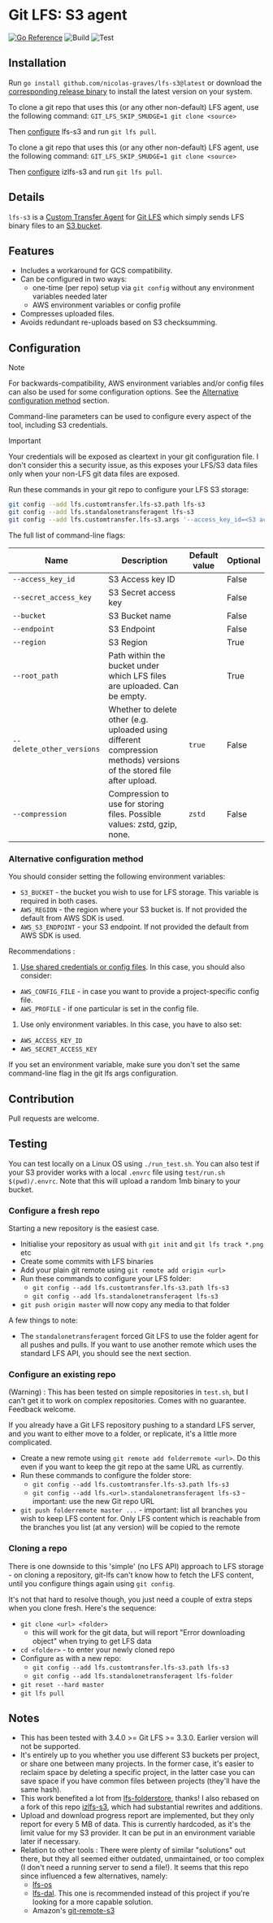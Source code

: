 # Git LFS: S3 agent

[![Go Reference](https://pkg.go.dev/badge/github.com/nicolas-graves/lfs-s3.svg)](https://pkg.go.dev/github.com/nicolas-graves/lfs-s3)
![Build](https://github.com/nicolas-graves/lfs-s3/actions/workflows/build.yml/badge.svg)
![Test](https://github.com/nicolas-graves/lfs-s3/actions/workflows/test.yml/badge.svg)


## Installation

Run `go install github.com/nicolas-graves/lfs-s3@latest` or download the [corresponding release binary](https://github.com/nicolas-graves/lfs-s3/releases) to install the latest version on your system.

To clone a git repo that uses this (or any other non-default) LFS agent, use the following command: `GIT_LFS_SKIP_SMUDGE=1 git clone <source>`

Then [configure](#configuration) lfs-s3 and run `git lfs pull`.

To clone a git repo that uses this (or any other non-default) LFS agent, use the following command: `GIT_LFS_SKIP_SMUDGE=1 git clone <source>`

Then [configure](#configuration) izlfs-s3 and run `git lfs pull`.

## Details

`lfs-s3` is a [Custom Transfer
Agent](https://github.com/git-lfs/git-lfs/blob/master/docs/custom-transfers.md)
for [Git LFS](https://git-lfs.github.com/) which simply sends LFS
binary files to an [S3
bucket](https://docs.aws.amazon.com/AmazonS3/latest/userguide/Welcome.html).

## Features

- Includes a workaround for GCS compatibility.
- Can be configured in two ways:
  - one-time (per repo) setup via `git config` without any environment variables needed later
  - AWS environment variables or config profile
- Compresses uploaded files.
- Avoids redundant re-uploads based on S3 checksumming.

## Configuration

> [!NOTE]
> For backwards-compatibility, AWS environment variables and/or config files can also be used for some configuration options. See the [Alternative configuration method](#alternative-configuration-method) section.

Command-line parameters can be used to configure every aspect of the tool, including S3 credentials.

> [!IMPORTANT]
> Your credentials will be exposed as cleartext in your git configuration file. I don't consider this a security issue, as this exposes your LFS/S3 data files only when your non-LFS git data files are exposed.

Run these commands in your git repo to configure your LFS S3 storage:
```sh
git config --add lfs.customtransfer.lfs-s3.path lfs-s3
git config --add lfs.standalonetransferagent lfs-s3
git config --add lfs.customtransfer.lfs-s3.args '--access_key_id=<S3 access key> --secret_access_key=<S3 secret key> --bucket=<S3 bucket> --endpoint=<S3 endpoint> --region=<optional S3 region>'
```

The full list of command-line flags:

| Name                      | Description                                                                                                           | Default value | Optional |
|---------------------------|-----------------------------------------------------------------------------------------------------------------------|---------------|----------|
| `--access_key_id`         | S3 Access key ID                                                                                                      |               | False    |
| `--secret_access_key`     | S3 Secret access key                                                                                                  |               | False    |
| `--bucket`                | S3 Bucket name                                                                                                        |               | False    |
| `--endpoint`              | S3 Endpoint                                                                                                           |               | False    |
| `--region`                | S3 Region                                                                                                             |               | True     |
| `--root_path`             | Path within the bucket under which LFS files are uploaded. Can be empty.                                              |               | True     |
| `--delete_other_versions` | Whether to delete other (e.g. uploaded using different compression methods) versions of the stored file after upload. | `true`        | False    |
| `--compression`           | Compression to use for storing files. Possible values: zstd, gzip, none.                                              | `zstd`        | False    |

### Alternative configuration method

You should consider setting the following environment variables:
* `S3_BUCKET` - the bucket you wish to use for LFS storage. This
  variable is required in both cases.
* `AWS_REGION` - the region where your S3 bucket is.  If not provided
  the default from AWS SDK is used.
* `AWS_S3_ENDPOINT` - your S3 endpoint.  If not provided the default
  from AWS SDK is used.

Recommendations :
1) [Use shared credentials or config files](https://docs.aws.amazon.com/sdkref/latest/guide/file-format.html). In this case, you should also consider:
* `AWS_CONFIG_FILE` - in case you want to provide a project-specific config file.
* `AWS_PROFILE` - if one particular is set in the config file.

1) Use only environment variables. In this case, you have to also set:
* `AWS_ACCESS_KEY_ID`
* `AWS_SECRET_ACCESS_KEY`

If you set an environment variable, make sure you don't set the same command-line flag in the git lfs args configuration.

## Contribution

Pull requests are welcome.

## Testing

You can test locally on a Linux OS using `./run_test.sh`. You can also
test if your S3 provider works with a local `.envrc` file using
`test/run.sh $(pwd)/.envrc`. Note that this will upload a random 1mb
binary to your bucket.

### Configure a fresh repo

Starting a new repository is the easiest case.

* Initialise your repository as usual with `git init` and `git lfs track *.png` etc
* Create some commits with LFS binaries
* Add your plain git remote using `git remote add origin <url>`
* Run these commands to configure your LFS folder:
  * `git config --add lfs.customtransfer.lfs-s3.path lfs-s3`
  * `git config --add lfs.standalonetransferagent lfs-s3`
* `git push origin master` will now copy any media to that folder

A few things to note:

* The `standalonetransferagent` forced Git LFS to use the folder agent for all
  pushes and pulls. If you want to use another remote which uses the standard
  LFS API, you should see the next section.

### Configure an existing repo

(Warning) : This has been tested on simple repositories in `test.sh`,
but I can't get it to work on complex repositories. Comes with no
guarantee. Feedback welcome.

If you already have a Git LFS repository pushing to a standard LFS server, and
you want to either move to a folder, or replicate, it's a little more complicated.

* Create a new remote using `git remote add folderremote <url>`. Do this even if you want to keep the git repo at the same URL as currently.
* Run these commands to configure the folder store:
  * `git config --add lfs.customtransfer.lfs-s3.path lfs-s3`
  * `git config --add lfs.<url>.standalonetransferagent lfs-s3` - important: use the new Git repo URL
* `git push folderremote master ...` - important: list all branches you wish to keep LFS content for. Only LFS content which is reachable from the branches you list (at any version) will be copied to the remote

### Cloning a repo

There is one downside to this 'simple' (no LFS API) approach to LFS
storage - on cloning a repository, git-lfs can't know how to fetch the
LFS content, until you configure things again using `git config`.

It's not that hard to resolve though, you just need a couple of extra steps
when you clone fresh. Here's the sequence:

* `git clone <url> <folder>`
    * this will work for the git data, but will report "Error downloading object" when trying to get LFS data
* `cd <folder>` - to enter your newly cloned repo
* Configure as with a new repo:
  * `git config --add lfs.customtransfer.lfs-s3.path lfs-s3`
  * `git config --add lfs.standalonetransferagent lfs-folder`
* `git reset --hard master`
* `git lfs pull`

## Notes

* This has been tested with 3.4.0 >= Git LFS >= 3.3.0. Earlier version
  will not be supported.
* It's entirely up to you whether you use different S3 buckets per project, or
  share one between many projects. In the former case, it's easier to reclaim
  space by deleting a specific project, in the latter case you can save space if
  you have common files between projects (they'll have the same hash).
* This work benefited a lot from
  [lfs-folderstore](https://github.com/sinbad/lfs-folderstore),
  thanks! I also rebased on a fork of this repo
  [izlfs-s3](github.com/infinitez-one/izlfs-s3), which had substantial
  rewrites and additions.
* Upload and download progress report are implemented, but they only
  report for every 5 MB of data. This is currently hardcoded, as it's
  the limit value for my S3 provider. It can be put in an environment
  variable later if necessary.
* Relation to other tools : There were plenty of similar "solutions"
  out there, but they all seemed either outdated, unmaintained, or too
  complex (I don't need a running server to send a file!). It seems that
  this repo since influenced a few alternatives, namely:
  - [lfs-os](https://github.com/hacksadecimal/lfs-os)
  - [lfs-dal](https://github.com/regen100/lfs-dal). This one is
  recommended instead of this project if you're looking for a more
  capable solution.
  - Amazon's [git-remote-s3](https://github.com/awslabs/git-remote-s3)
